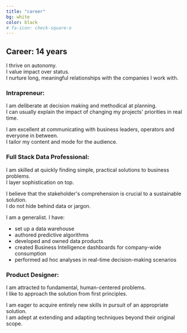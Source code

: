 ```yaml
---
title: "career"
bg: white
color: black
# fa-icon: check-square-o
---
```


## **Career: 14 years**

I thrive on autonomy.\
I value impact over status.\
I nurture long, meaningful relationships with the companies I work with.

### **Intrapreneur:**

I am deliberate at decision making and methodical at planning.\
I can usually explain the impact of changing my projects' priorities in real time.

I am excellent at communicating with business leaders, operators and everyone in between.\
I tailor my content and mode for the audience.

### **Full Stack Data Professional:**

I am skilled at quickly finding simple, practical solutions to business problems.\
I layer sophistication on top.

I believe that the stakeholder's comprehension is crucial to a sustainable solution.\
I do not hide behind data or jargon.

<!-- I am a generalist. I have:\
• set up a data warehouse\
• authored predictive algorithms\
• developed and owned Data Products\
• created Business Intelligence dashboards for company-wide consumption\
• performed ad hoc analyses in real-time decision-making scenarios -->

I am a generalist. I have:
+ set up a data warehouse
+ authored predictive algorithms
+ developed and owned data products
+ created Business Intelligence dashboards for company-wide consumption
+ performed ad hoc analyses in real-time decision-making scenarios


### **Product Designer:**

I am attracted to fundamental, human-centered problems.\
I like to approach the solution from first principles.

I am eager to acquire entirely new skills in pursuit of an appropriate solution.\
I am adept at extending and adapting techniques beyond their original scope.

